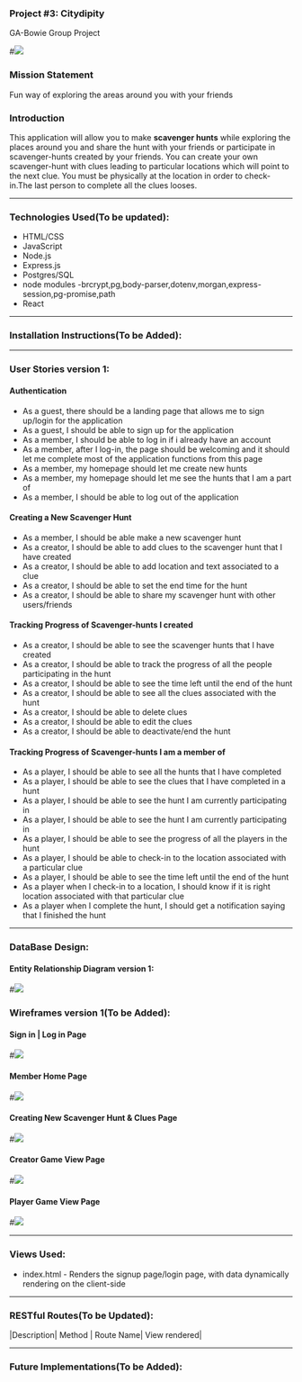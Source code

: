 
### Project #3: Citydipity
GA-Bowie Group Project

#![](http://salidarec.com/wp-content/uploads/2014/07/scavenger-hunt.gif)

### Mission Statement
Fun way of exploring the areas around you with your friends

### Introduction
This application will allow you to make **scavenger hunts** while exploring the places around you and share the hunt with your friends or participate in scavenger-hunts created by your friends. You can create your own scavenger-hunt with clues leading to particular locations which will point to the next clue. You must be physically at the location in order to check-in.The last person to complete all the clues looses.

---

### Technologies Used(To be updated):
* HTML/CSS
* JavaScript
* Node.js
* Express.js
* Postgres/SQL
* node modules -brcrypt,pg,body-parser,dotenv,morgan,express-session,pg-promise,path
* React

---

### Installation Instructions(To be Added):

---

### User Stories version 1:
#### Authentication
* As a guest, there should be a landing page that allows me to sign up/login for the application
* As a guest, I should be able to sign up for the application
* As a member, I should be able to log in if i already have an account
* As a member, after I log-in, the page should be welcoming and it should let me complete most of the application functions from this page
* As a member, my homepage should let me create new hunts
* As a member, my homepage should let me see the hunts that I am a part of
* As a member, I should be able to log out of the application

#### Creating a New Scavenger Hunt
* As a member, I should be able make a new scavenger hunt
* As a creator, I should be able to add clues to the scavenger hunt that I have created
* As a creator, I should be able to add location and text associated to a clue
* As a creator, I should be able to set the end time for the hunt
* As a creator, I should be able to share my scavenger hunt with other users/friends

#### Tracking Progress of Scavenger-hunts I created
* As a creator, I should be able to see the scavenger hunts that I have created
* As a creator, I should be able to track the progress of all the people participating in the hunt
* As a creator, I should be able to see the time left until the end of the hunt
* As a creator, I should be able to see all the clues associated with the hunt
* As a creator, I should be able to delete clues
* As a creator, I should be able to edit the clues
* As a creator, I should be able to deactivate/end the hunt

#### Tracking Progress of Scavenger-hunts I am a member of
* As a player, I should be able to see all the hunts that I have completed
* As a player, I should be able to see the clues that I have completed in a hunt
* As a player, I should be able to see the hunt I am currently participating in
* As a player, I should be able to see the hunt I am currently participating in
* As a player, I should be able to see the progress of all the players in the hunt
* As a player, I should be able to check-in to the location associated with a particular clue
* As a player, I should be able to see the time left until the end of the hunt
* As a player when I check-in to a location, I should know if it is right location associated with that particular clue
* As a player when I complete the hunt, I should get a notification saying that I finished the hunt

---

### DataBase Design:
#### Entity Relationship Diagram version 1:
#![](scavenger_erd.png)


### Wireframes version 1(To be Added):

#### Sign in | Log in Page
#![](./images/signin_login.png)

#### Member Home Page
#![](./images/member_homepage.png)

#### Creating New Scavenger Hunt & Clues Page
#![](./images/hunt_form.png)

#### Creator Game View Page
#![](./images/creator_game_view.png)

#### Player Game View Page
#![](./images/player_game_view.png)

---

### Views Used:
* index.html - Renders the signup page/login page, with data dynamically rendering on the client-side

---

### RESTful Routes(To be Updated):
|Description| Method | Route Name| View rendered|

---

### Future Implementations(To be Added):

